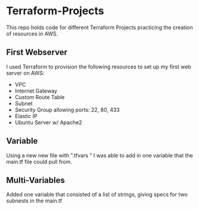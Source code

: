 # Terraform-Projects

This repo holds code for different Terraform Projects practicing the creation of resources in AWS. 

## First Webserver

I used Terraform to provision the following resources to set up my first web server on AWS:
  - VPC
  - Internet Gateway
  - Custom Route Table
  - Subnet
  - Security Group allowing ports: 22, 80, 433
  - Elastic IP
  - Ubuntu Server w/ Apache2

## Variable

Using a new new file with ".tfvars " I was able to add in one variable that the main.tf file could pull from.

## Multi-Variables

Added one variable that consisted of a list of strings, giving specs for two subnests in the main.tf
